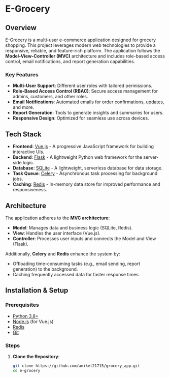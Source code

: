 
# E-Grocery

## Overview
E-Grocery is a multi-user e-commerce application designed for grocery shopping. This project leverages modern web technologies to provide a responsive, reliable, and feature-rich platform. The application follows the **Model-View-Controller (MVC)** architecture and includes role-based access control, email notifications, and report generation capabilities.

### Key Features
- **Multi-User Support**: Different user roles with tailored permissions.
- **Role-Based Access Control (RBAC)**: Secure access management for admins, customers, and other roles.
- **Email Notifications**: Automated emails for order confirmations, updates, and more.
- **Report Generation**: Tools to generate insights and summaries for users.
- **Responsive Design**: Optimized for seamless use across devices.

## Tech Stack
- **Frontend**: [Vue.js](https://vuejs.org/) - A progressive JavaScript framework for building interactive UIs.
- **Backend**: [Flask](https://flask.palletsprojects.com/) - A lightweight Python web framework for the server-side logic.
- **Database**: [SQLite](https://www.sqlite.org/) - A lightweight, serverless database for data storage.
- **Task Queue**: [Celery](https://docs.celeryproject.org/) - Asynchronous task processing for background jobs.
- **Caching**: [Redis](https://redis.io/) - In-memory data store for improved performance and responsiveness.

## Architecture
The application adheres to the **MVC architecture**:
- **Model**: Manages data and business logic (SQLite, Redis).
- **View**: Handles the user interface (Vue.js).
- **Controller**: Processes user inputs and connects the Model and View (Flask).

Additionally, **Celery** and **Redis** enhance the system by:
- Offloading time-consuming tasks (e.g., email sending, report generation) to the background.
- Caching frequently accessed data for faster response times.

## Installation & Setup

### Prerequisites
- [Python 3.8+](https://www.python.org/)
- [Node.js](https://nodejs.org/) (for Vue.js)
- [Redis](https://redis.io/docs/getting-started/)
- [Git](https://git-scm.com/)

### Steps
1. **Clone the Repository**:
   ```bash
   git clone https://github.com/aniket21715/grocery_app.git
   cd e-grocery
